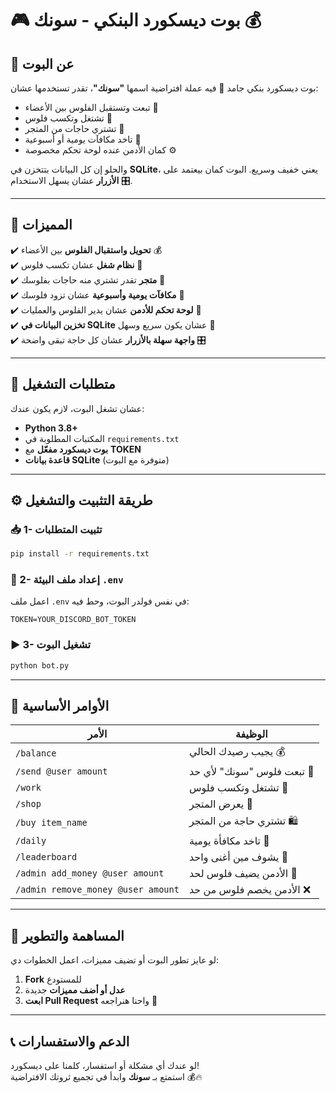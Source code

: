 
# 🎮 بوت ديسكورد البنكي - سونك 💰

## 📝 عن البوت
بوت ديسكورد بنكي جامد 💪 فيه عملة افتراضية اسمها **"سونك"**، تقدر تستخدمها عشان:
- تبعت وتستقبل الفلوس بين الأعضاء 💸  
- تشتغل وتكسب فلوس 💼  
- تشتري حاجات من المتجر 🏪  
- تاخد مكافآت يومية أو أسبوعية 🎁  
- كمان الأدمن عنده لوحة تحكم مخصوصة ⚙️  

والحلو إن كل البيانات بتتخزن في **SQLite**، يعني خفيف وسريع. البوت كمان بيعتمد على **الأزرار** عشان يسهل الاستخدام 🎛️.

---

## 🚀 المميزات
✔️ **تحويل واستقبال الفلوس** بين الأعضاء 💰  
✔️ **نظام شغل** عشان تكسب فلوس 💼  
✔️ **متجر** تقدر تشتري منه حاجات بفلوسك 🏪  
✔️ **مكافآت يومية وأسبوعية** عشان تزود فلوسك 🎁  
✔️ **لوحة تحكم للأدمن** عشان يدير الفلوس والعمليات 💼  
✔️ **تخزين البيانات في SQLite** عشان يكون سريع وسهل 📂  
✔️ **واجهة سهلة بالأزرار** عشان كل حاجة تبقى واضحة 🎛️  

---

## 🔧 متطلبات التشغيل
عشان تشغل البوت، لازم يكون عندك:  
- **Python 3.8+**  
- المكتبات المطلوبة في `requirements.txt`  
- **بوت ديسكورد مفعّل** مع **TOKEN**  
- **قاعدة بيانات SQLite** (متوفرة مع البوت)

---

## ⚙️ طريقة التثبيت والتشغيل
### 📥 1- تثبيت المتطلبات
```bash
pip install -r requirements.txt
```

### 🔑 2- إعداد ملف البيئة `.env`
اعمل ملف `.env` في نفس فولدر البوت، وحط فيه:
```
TOKEN=YOUR_DISCORD_BOT_TOKEN
```

### ▶️ 3- تشغيل البوت
```bash
python bot.py
```

---

## 📜 الأوامر الأساسية
| الأمر | الوظيفة |
|-------|---------|
| `/balance` | يجيب رصيدك الحالي 💰 |
| `/send @user amount` | تبعت فلوس "سونك" لأي حد 💸 |
| `/work` | تشتغل وتكسب فلوس 💼 |
| `/shop` | يعرض المتجر 🏪 |
| `/buy item_name` | تشتري حاجة من المتجر 🛍️ |
| `/daily` | تاخد مكافأة يومية 🎁 |
| `/leaderboard` | يشوف مين أغنى واحد 💎 |
| `/admin add_money @user amount` | الأدمن يضيف فلوس لحد 🏦 |
| `/admin remove_money @user amount` | الأدمن يخصم فلوس من حد ❌ |

---

## 🤝 المساهمة والتطوير
لو عايز تطور البوت أو تضيف مميزات، اعمل الخطوات دي:  
1. **Fork** للمستودع  
2. **عدل أو أضف مميزات** جديدة  
3. **ابعت Pull Request** واحنا هنراجعه 🚀  

---

## 📞 الدعم والاستفسارات
لو عندك أي مشكلة أو استفسار، كلمنا على ديسكورد!  
استمتع بـ **سونك** وابدأ في تجميع ثروتك الافتراضية 💰🔥  
```  


